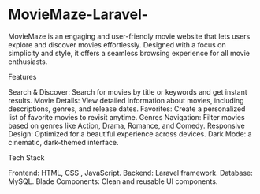 # MovieMaze-Laravel-
MovieMaze is an engaging and user-friendly movie website that lets users explore and discover movies effortlessly. Designed with a focus on simplicity and style, it offers a seamless browsing experience for all movie enthusiasts.

Features

Search & Discover: Search for movies by title or keywords and get instant results.
Movie Details: View detailed information about movies, including descriptions, genres, and release dates.
Favorites: Create a personalized list of favorite movies to revisit anytime.
Genres Navigation: Filter movies based on genres like Action, Drama, Romance, and Comedy.
Responsive Design: Optimized for a beautiful experience across devices.
Dark Mode:  a cinematic, dark-themed interface.

Tech Stack

Frontend: HTML, CSS , JavaScript.
Backend: Laravel framework.
Database: MySQL.
Blade Components: Clean and reusable UI components.
